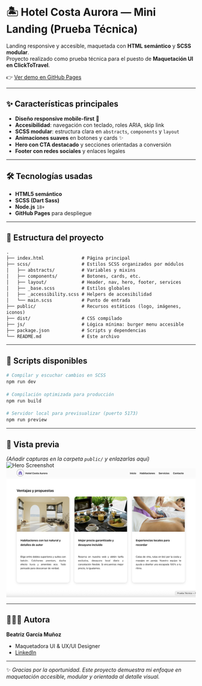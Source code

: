 # 🏝️ Hotel Costa Aurora — Mini Landing (Prueba Técnica)

Landing responsive y accesible, maquetada con **HTML semántico** y **SCSS modular**.  
Proyecto realizado como prueba técnica para el puesto de **Maquetación UI en ClickToTravel**.  

👉 [Ver demo en GitHub Pages](https://beatrizgmdevux.github.io/mini-landing-test/)

---

## ✨ Características principales
- **Diseño responsive mobile-first** 📱  
- **Accesibilidad**: navegación con teclado, roles ARIA, skip link  
- **SCSS modular**: estructura clara en `abstracts`, `components` y `layout`  
- **Animaciones suaves** en botones y cards ✨  
- **Hero con CTA destacado** y secciones orientadas a conversión  
- **Footer con redes sociales** y enlaces legales  

---

## 🛠️ Tecnologías usadas
- **HTML5 semántico**  
- **SCSS (Dart Sass)**  
- **Node.js** `18+`  
- **GitHub Pages** para despliegue  

---

## 📂 Estructura del proyecto
```
.
├── index.html              # Página principal
├── scss/                   # Estilos SCSS organizados por módulos
│   ├── abstracts/          # Variables y mixins
│   ├── components/         # Botones, cards, etc.
│   ├── layout/             # Header, nav, hero, footer, services
│   ├── _base.scss          # Estilos globales
│   ├── _accessibility.scss # Helpers de accesibilidad
│   └── main.scss           # Punto de entrada
├── public/                 # Recursos estáticos (logo, imágenes, iconos)
├── dist/                   # CSS compilado
├── js/                     # Lógica mínima: burger menu accesible
├── package.json            # Scripts y dependencias
└── README.md               # Este archivo
```

---

## 🚀 Scripts disponibles
```bash
# Compilar y escuchar cambios en SCSS
npm run dev

# Compilación optimizada para producción
npm run build

# Servidor local para previsualizar (puerto 5173)
npm run preview
```

---

## 📸 Vista previa
*(Añadir capturas en la carpeta `public/` y enlazarlas aquí)*  
![Hero Screenshot](public/preview-hero.png)  
![Cards Screenshot](public/preview-cards.png)  

---

## 👩🏻‍💻 Autora
**Beatriz García Muñoz**  
- Maquetadora UI & UX/UI Designer
- [LinkedIn](https://www.linkedin.com/in/beatriz-garc%C3%ADa-mu%C3%B1oz-46144a11a/) 

---

✨ *Gracias por la oportunidad. Este proyecto demuestra mi enfoque en maquetación accesible, modular y orientada al detalle visual.*  

